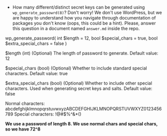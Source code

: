 - How many different/distinct secret keys can be generated using `wp_generate_passowrd(8)`? Don't worry! We don't use WordPress, but we are happy to understand how you navigate through documentation of packages you don't know (oops, this could be a hint). Please, answer this question in a document named `answer.md` inside the repo.


wp_generate_password( int $length = 12, bool $special_chars = true, bool $extra_special_chars = false )

$length
(int) (Optional) The length of password to generate.
Default value: 12

$special_chars
(bool) (Optional) Whether to include standard special characters.
Default value: true

$extra_special_chars
(bool) (Optional) Whether to include other special characters. Used when generating secret keys and salts.
Default value: false

Normal characters: abcdefghijklmnopqrstuvwxyzABCDEFGHIJKLMNOPQRSTUVWXYZ0123456789
Special characters: !@#$%^&*()

**We use a password of length 8. We use normal chars and special chars, so we have 72^8**

